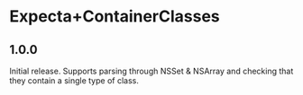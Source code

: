 # Expecta+ContainerClasses

## 1.0.0

Initial release. 
Supports parsing through NSSet & NSArray and checking that they contain a single type of class.
